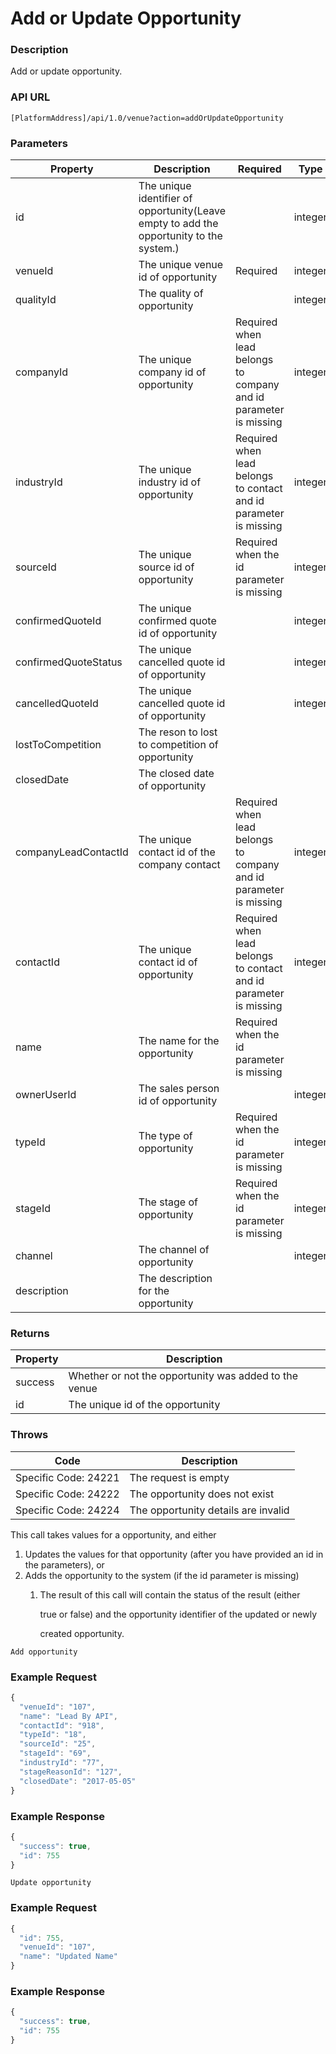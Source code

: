 # Add or Update Opportunity

### Description

Add or update opportunity.

### API URL

`[PlatformAddress]/api/1.0/venue?action=addOrUpdateOpportunity`

### Parameters

| Property | Description | Required | Type |
| --- | --- | --- | --- |
| id | The unique identifier of opportunity\(Leave empty to add the opportunity to the system.\) |  | integer |
| venueId | The unique venue id of opportunity | Required | integer |
| qualityId | The quality of opportunity |  | integer |
| companyId | The unique company id of opportunity | Required when lead belongs to company and id parameter is missing | integer |
| industryId | The unique industry id of opportunity | Required when lead belongs to contact and id parameter is missing | integer |
| sourceId | The unique source id of opportunity | Required when the id parameter is missing | integer |
| confirmedQuoteId | The unique confirmed quote id of opportunity |  | integer |
| confirmedQuoteStatus | The unique cancelled quote id of opportunity |  | integer |
| cancelledQuoteId | The unique cancelled quote id of opportunity |  | integer |
| lostToCompetition | The reson to lost to competition of opportunity |  |  |
| closedDate | The closed date of opportunity |  |  |
| companyLeadContactId | The unique contact id of the company contact | Required when lead belongs to company and id parameter is missing | integer |
| contactId | The unique contact id of opportunity | Required when lead belongs to contact and id parameter is missing | integer |
| name | The name for the opportunity | Required when the id parameter is missing |  |
| ownerUserId | The sales person id of opportunity |  | integer |
| typeId | The type of opportunity | Required when the id parameter is missing | integer |
| stageId | The stage of opportunity | Required when the id parameter is missing | integer |
| channel | The channel of opportunity |  | integer |
| description | The description for the opportunity |  |  |

### Returns

| Property | Description |
| --- | --- |
| success | Whether or not the opportunity was added to the venue |
| id | The unique id of the opportunity |

### Throws

| Code | Description |
| --- | --- |
| Specific Code: 24221 | The request is empty |
| Specific Code: 24222 | The opportunity does not exist |
| Specific Code: 24224 | The opportunity details are invalid |

This call takes values for a opportunity, and either

1. Updates the values for that opportunity \(after you have provided an id in the parameters\), or
2. Adds the opportunity to the system \(if the id parameter is missing\)
   1. The result of this call will contain the status of the result \(either

      true or false\) and the opportunity identifier of the updated or newly

      created opportunity.

`Add opportunity`

### Example Request

```javascript
{
  "venueId": "107",
  "name": "Lead By API",
  "contactId": "918",
  "typeId": "18",
  "sourceId": "25",
  "stageId": "69",
  "industryId": "77",
  "stageReasonId": "127",
  "closedDate": "2017-05-05"
}
```

### Example Response

```javascript
{
  "success": true,
  "id": 755
}
```

`Update opportunity`

### Example Request

```javascript
{
  "id": 755,
  "venueId": "107",
  "name": "Updated Name"
}
```

### Example Response

```javascript
{
  "success": true,
  "id": 755
}
```
